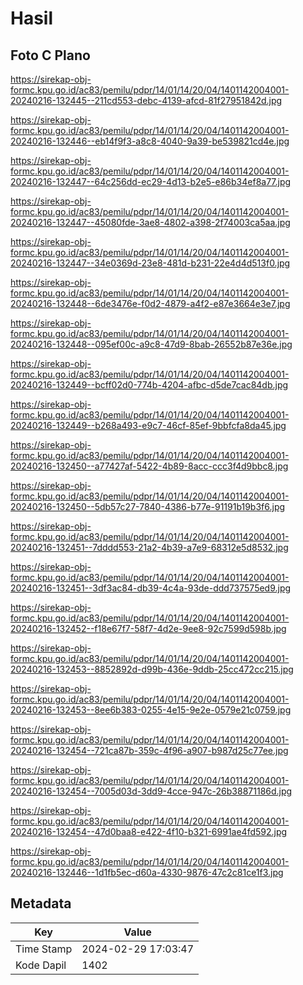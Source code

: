# Hasil

## Foto C Plano

https://sirekap-obj-formc.kpu.go.id/ac83/pemilu/pdpr/14/01/14/20/04/1401142004001-20240216-132445--211cd553-debc-4139-afcd-81f27951842d.jpg

https://sirekap-obj-formc.kpu.go.id/ac83/pemilu/pdpr/14/01/14/20/04/1401142004001-20240216-132446--eb14f9f3-a8c8-4040-9a39-be539821cd4e.jpg

https://sirekap-obj-formc.kpu.go.id/ac83/pemilu/pdpr/14/01/14/20/04/1401142004001-20240216-132447--64c256dd-ec29-4d13-b2e5-e86b34ef8a77.jpg

https://sirekap-obj-formc.kpu.go.id/ac83/pemilu/pdpr/14/01/14/20/04/1401142004001-20240216-132447--45080fde-3ae8-4802-a398-2f74003ca5aa.jpg

https://sirekap-obj-formc.kpu.go.id/ac83/pemilu/pdpr/14/01/14/20/04/1401142004001-20240216-132447--34e0369d-23e8-481d-b231-22e4d4d513f0.jpg

https://sirekap-obj-formc.kpu.go.id/ac83/pemilu/pdpr/14/01/14/20/04/1401142004001-20240216-132448--6de3476e-f0d2-4879-a4f2-e87e3664e3e7.jpg

https://sirekap-obj-formc.kpu.go.id/ac83/pemilu/pdpr/14/01/14/20/04/1401142004001-20240216-132448--095ef00c-a9c8-47d9-8bab-26552b87e36e.jpg

https://sirekap-obj-formc.kpu.go.id/ac83/pemilu/pdpr/14/01/14/20/04/1401142004001-20240216-132449--bcff02d0-774b-4204-afbc-d5de7cac84db.jpg

https://sirekap-obj-formc.kpu.go.id/ac83/pemilu/pdpr/14/01/14/20/04/1401142004001-20240216-132449--b268a493-e9c7-46cf-85ef-9bbfcfa8da45.jpg

https://sirekap-obj-formc.kpu.go.id/ac83/pemilu/pdpr/14/01/14/20/04/1401142004001-20240216-132450--a77427af-5422-4b89-8acc-ccc3f4d9bbc8.jpg

https://sirekap-obj-formc.kpu.go.id/ac83/pemilu/pdpr/14/01/14/20/04/1401142004001-20240216-132450--5db57c27-7840-4386-b77e-91191b19b3f6.jpg

https://sirekap-obj-formc.kpu.go.id/ac83/pemilu/pdpr/14/01/14/20/04/1401142004001-20240216-132451--7dddd553-21a2-4b39-a7e9-68312e5d8532.jpg

https://sirekap-obj-formc.kpu.go.id/ac83/pemilu/pdpr/14/01/14/20/04/1401142004001-20240216-132451--3df3ac84-db39-4c4a-93de-ddd737575ed9.jpg

https://sirekap-obj-formc.kpu.go.id/ac83/pemilu/pdpr/14/01/14/20/04/1401142004001-20240216-132452--f18e67f7-58f7-4d2e-9ee8-92c7599d598b.jpg

https://sirekap-obj-formc.kpu.go.id/ac83/pemilu/pdpr/14/01/14/20/04/1401142004001-20240216-132453--8852892d-d99b-436e-9ddb-25cc472cc215.jpg

https://sirekap-obj-formc.kpu.go.id/ac83/pemilu/pdpr/14/01/14/20/04/1401142004001-20240216-132453--8ee6b383-0255-4e15-9e2e-0579e21c0759.jpg

https://sirekap-obj-formc.kpu.go.id/ac83/pemilu/pdpr/14/01/14/20/04/1401142004001-20240216-132454--721ca87b-359c-4f96-a907-b987d25c77ee.jpg

https://sirekap-obj-formc.kpu.go.id/ac83/pemilu/pdpr/14/01/14/20/04/1401142004001-20240216-132454--7005d03d-3dd9-4cce-947c-26b38871186d.jpg

https://sirekap-obj-formc.kpu.go.id/ac83/pemilu/pdpr/14/01/14/20/04/1401142004001-20240216-132454--47d0baa8-e422-4f10-b321-6991ae4fd592.jpg

https://sirekap-obj-formc.kpu.go.id/ac83/pemilu/pdpr/14/01/14/20/04/1401142004001-20240216-132446--1d1fb5ec-d60a-4330-9876-47c2c81ce1f3.jpg


## Metadata

| Key        | Value               |
| ---------- | ------------------- |
| Time Stamp | 2024-02-29 17:03:47 |
| Kode Dapil | 1402                |



